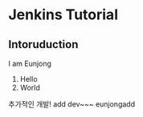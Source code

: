 
# Jenkins Tutorial

## Intoruduction

I am Eunjong

1. Hello
2. World

추가적인 개발!
add dev~~~
eunjongadd 
